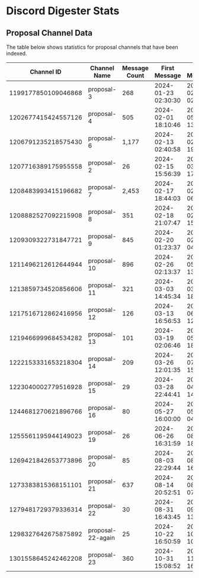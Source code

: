 # Discord Digester Stats

## Proposal Channel Data

The table below shows statistics for proposal channels that have been indexed.

| Channel ID          | Channel Name      | Message Count | First Message       | Last Message        |
| ------------------- | ----------------- | ------------- | ------------------- | ------------------- |
| 1199177850109046868 | proposal-3        | 268           | 2024-01-23 02:30:30 | 2024-02-13 02:37:43 |
| 1202677415424557126 | proposal-4        | 505           | 2024-02-01 18:10:46 | 2024-05-02 13:16:21 |
| 1206791235218575430 | proposal-6        | 1,177         | 2024-02-13 02:40:58 | 2024-02-18 19:07:47 |
| 1207716389175955558 | proposal-2        | 26            | 2024-02-15 15:56:39 | 2024-03-13 17:20:00 |
| 1208483993415196682 | proposal-7        | 2,453         | 2024-02-17 18:44:03 | 2024-02-23 06:01:18 |
| 1208882527092215908 | proposal-8        | 351           | 2024-02-18 21:07:47 | 2024-02-24 15:47:01 |
| 1209309322731847721 | proposal-9        | 845           | 2024-02-20 01:23:37 | 2024-02-25 04:00:25 |
| 1211496212612644944 | proposal-10       | 896           | 2024-02-26 02:13:37 | 2024-05-02 13:15:22 |
| 1213859734520856606 | proposal-11       | 321           | 2024-03-03 14:45:34 | 2024-03-08 18:10:59 |
| 1217516712862416956 | proposal-12       | 126           | 2024-03-13 16:56:53 | 2024-06-27 12:16:48 |
| 1219466999684534282 | proposal-13       | 101           | 2024-03-19 02:06:46 | 2024-05-02 18:47:48 |
| 1222153331653218304 | proposal-14       | 209           | 2024-03-26 12:01:35 | 2024-07-03 15:14:02 |
| 1223040002779516928 | proposal-15       | 29            | 2024-03-28 22:44:41 | 2024-04-03 14:04:11 |
| 1244681270621896766 | proposal-16       | 80            | 2024-05-27 16:00:00 | 2024-05-31 04:09:07 |
| 1255561195944149023 | proposal-19       | 26            | 2024-06-26 16:31:59 | 2024-08-01 18:53:57 |
| 1269421842653773896 | proposal-20       | 85            | 2024-08-03 22:29:44 | 2024-08-22 16:07:03 |
| 1273383815368151101 | proposal-21       | 637           | 2024-08-14 20:52:51 | 2024-08-22 07:37:06 |
| 1279481729379336314 | proposal-22       | 30            | 2024-08-31 16:43:45 | 2024-09-12 13:25:31 |
| 1298327642675875892 | proposal-22-again | 25            | 2024-10-22 16:50:59 | 2024-10-23 10:25:23 |
| 1301558645242462208 | proposal-23       | 360           | 2024-10-31 15:08:52 | 2024-11-06 16:23:52 |
